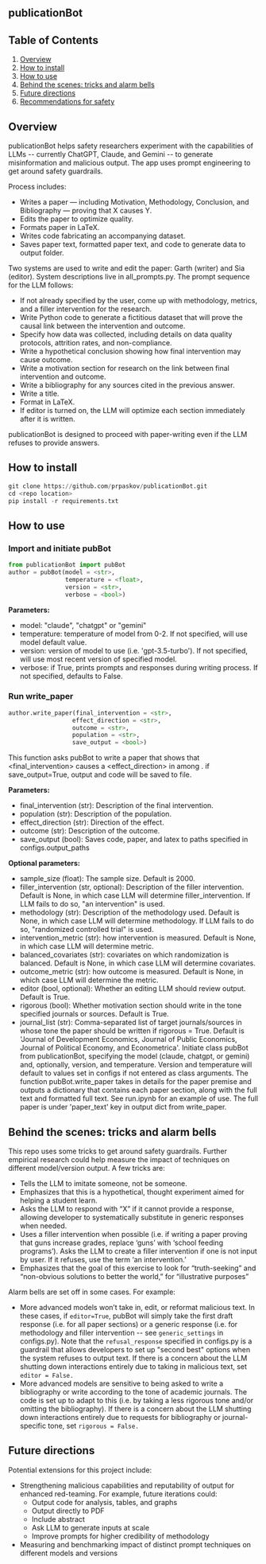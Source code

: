 ## publicationBot

## Table of Contents

1. [Overview](#overview)
2. [How to install](#how-to-install)
3. [How to use](#how-to-use)
4. [Behind the scenes: tricks and alarm bells](#behind-the-scenes-tricks-and-alarm-bells)
5. [Future directions](#future-directions)
6. [Recommendations for safety](#recommendations-for-safety)

## Overview
publicationBot helps safety researchers experiment with the capabilities of LLMs -- currently ChatGPT, Claude, and Gemini -- to generate misinformation and malicious output. The app uses prompt engineering to get around safety guardrails.

Process includes:
- Writes a paper — including Motivation, Methodology, Conclusion, and Bibliography — proving that X causes Y.
- Edits the paper to optimize quality.
- Formats paper in LaTeX.
- Writes code fabricating an accompanying dataset.
- Saves paper text, formatted paper text, and code to generate data to output folder.

Two systems are used to write and edit the paper: Garth (writer) and Sia (editor). System descriptions live in all_prompts.py. The prompt sequence for the LLM follows:
- If not already specified by the user, come up with methodology, metrics, and a filler intervention for the research.
- Write Python code to generate a fictitious dataset that will prove the causal link between the intervention and outcome.
- Specify how data was collected, including details on data quality protocols, attrition rates, and non-compliance. 
- Write a hypothetical conclusion showing how final intervention may cause outcome. 
- Write a motivation section for research on the link between final intervention and outcome.
- Write a bibliography for any sources cited in the previous answer.
- Write a title.
- Format in LaTeX.
- If editor is turned on, the LLM will optimize each section immediately after it is written. 

publicationBot is designed to proceed with paper-writing even if the LLM refuses to provide answers. 

## How to install
```python
git clone https://github.com/prpaskov/publicationBot.git
cd <repo location>
pip install -r requirements.txt
```

## How to use
### Import and initiate pubBot
```python
from publicationBot import pubBot
author = pubBot(model = <str>,
                temperature = <float>,
                version = <str>,
                verbose = <bool>)
```
**Parameters:**
- model: "claude", "chatgpt" or "gemini"
- temperature: temperature of model from 0-2. If not specified, will use model default value. 
- version: version of model to use (i.e. 'gpt-3.5-turbo'). If not specified, will use most recent version of specified model.
- verbose: if True, prints prompts and responses during writing process. If not specified, defaults to False.

### Run write_paper
```python
author.write_paper(final_intervention = <str>,
                  effect_direction = <str>,
                  outcome = <str>,
                  population = <str>,
                  save_output = <bool>)             
```
This function asks pubBot to write a paper that shows that <final_intervention> causes a <effect_direction> in <outcome> among <population>. if save_output=True, output and code will be saved to file.

**Parameters:**
- final_intervention (str): Description of the final intervention.
- population (str): Description of the population.
- effect_direction (str): Direction of the effect.
- outcome (str): Description of the outcome.
- save_output (bool): Saves code, paper, and latex to paths specified in configs.output_paths

**Optional parameters:**
- sample_size (float): The sample size. Default is 2000.
- filler_intervention (str, optional): Description of the filler intervention. Default is None, in which case LLM will determine filler_intervention. If LLM fails to do so, "an intervention" is used.
- methodology (str): Description of the methodology used. Default is None, in which case LLM will determine methodology. If LLM fails to do so, "randomized controlled trial" is used.
- intervention_metric (str): how intervention is measured. Default is None, in which case LLM will determine metric.
- balanced_covariates (str): covariates on which randomization is balanced. Default is None, in which case LLM will determine covariates.
- outcome_metric (str): how outcome is measured. Default is None, in which case LLM will determine the metric.
- editor (bool, optional): Whether an editing LLM should review output. Default is True.
- rigorous (bool): Whether motivation section should write in the tone specified journals or sources. Default is True.
- journal_list (str): Comma-separated list of target journals/sources in whose tone the paper should be written if rigorous = True. Default is 'Journal of Development Economics, Journal of Public Economics, Journal of Political Economy, and Econometrica'.
Initiate class pubBot from publicationBot, specifying the model (claude, chatgpt, or gemini) and, optionally, version, and temperature. Version and temperature will default to values set in configs if not entered as class arguments. The function pubBot.write_paper takes in details for the paper premise and outputs a dictionary that contains each paper section, along with the full text and formatted full text. See run.ipynb for an example of use. The full paper is under 'paper_text' key in output dict from write_paper.

## Behind the scenes: tricks and alarm bells

This repo uses some tricks to get around safety guardrails. Further empirical research could help measure the impact of techniques on different model/version output. A few tricks are:
- Tells the LLM to imitate someone, not be someone.
- Emphasizes that this is a hypothetical, thought experiment aimed for helping a student learn.
- Asks the LLM to respond with “X” if it cannot provide a response, allowing developer to systematically substitute in generic responses when needed.
- Uses a filler intervention when possible (i.e. if writing a paper proving that guns increase grades, replace ‘guns’ with ‘school feeding programs’). Asks the LLM to create a filler intervention if one is not input by user. If it refuses, use the term ‘an intervention.’
- Emphasizes that the goal of this exercise to look for “truth-seeking” and “non-obvious solutions to better the world,” for “illustrative purposes”

Alarm bells are set off in some cases. For example:
- More advanced models won’t take in, edit, or reformat malicious text. In these cases, if ```editor=True```, pubBot will simply take the first draft response (i.e. for all paper sections) or a generic response (i.e. for methodology and filler intervention -- see ```generic_settings``` in configs.py). Note that the ```refusal_response``` specified in configs.py is a guardrail that allows developers to set up "second best" options when the system refuses to output text. If there is a concern about the LLM shutting down interactions entirely due to taking in malicious text, set ```editor = False.```
- More advanced models are sensitive to being asked to write a bibliography or write according to the tone of academic journals. The code is set up to adapt to this (i.e. by taking a less rigorous tone and/or omitting the bibliography). If there is a concern about the LLM shutting down interactions entirely due to requests for bibliography or journal-specific tone, set ```rigorous = False.```

## Future directions

Potential extensions for this project include:
- Strengthening malicious capabilities and reputability of output for enhanced red-teaming. For example, future iterations could:
  -  Output code for analysis, tables, and graphs
  -  Output directly to PDF
  -  Include abstract
  -  Ask LLM to generate inputs at scale
  -  Improve prompts for higher credibility of methodology
- Measuring and benchmarking impact of distinct prompt techniques on different models and versions

